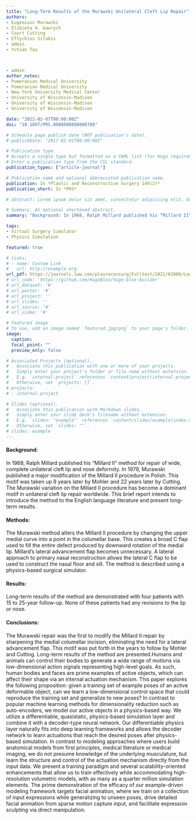 ```yaml
---
title: "Long-Term Results of the Murawski Unilateral Cleft Lip Repair"
authors:
- Eugeniusz Murawski 
- Elzbieta H. Gawrych 
- Court Cutting
- Eftychios Sifakis
- admin
- Yutian Tao



- admin
author_notes:
- Pomeranian Medical University 
- Pomeranian Medical University 
- New York University Medical Center
- University of Wisconsin-Madison
- University of Wisconsin-Madison
- University of Wisconsin-Madison

date: "2022-02-07T00:00:00Z"
doi: "10.1097/PRS.0000000000008788"

# Schedule page publish date (NOT publication's date).
# publishDate: "2017-01-01T00:00:00Z"

# Publication type.
# Accepts a single type but formatted as a YAML list (for Hugo requirements).
# Enter a publication type from the CSL standard.
publication_types: ["article-journal"]

# Publication name and optional abbreviated publication name.
publication: In *Plastic and Reconstructive Surgery 149(2)*
publication_short: In *PRS*

# abstract: Lorem ipsum dolor sit amet, consectetur adipiscing elit. Duis posuere tellus ac convallis placerat. Proin tincidunt magna sed ex sollicitudin condimentum. Sed ac faucibus dolor, scelerisque sollicitudin nisi. Cras purus urna, suscipit quis sapien eu, pulvinar tempor diam. Quisque risus orci, mollis id ante sit amet, gravida egestas nisl. Sed ac tempus magna. Proin in dui enim. Donec condimentum, sem id dapibus fringilla, tellus enim condimentum arcu, nec volutpat est felis vel metus. Vestibulum sit amet erat at nulla eleifend gravida.

# Summary. An optional shortened abstract.
summary: "Background: In 1968, Ralph Millard published his “Millard II” method for repair of wide, complete unilateral cleft lip and nose deformity. In 1979, Murawski published a major modification …"

tags:
- Virtual Surgery Simulator
- Physics Simulation

featured: true

# links:
# - name: Custom Link
#   url: http://example.org
url_pdf: https://journals.lww.com/plasreconsurg/Fulltext/2022/02000/Long_Term_Results_of_the_Murawski_Unilateral_Cleft.29.aspx
# url_code: 'https://github.com/HugoBlox/hugo-blox-builder'
# url_dataset: '#'
# url_poster: '#'
# url_project: ''
# url_slides: ''
# url_source: '#'
# url_video: '#'

# Featured image
# To use, add an image named `featured.jpg/png` to your page's folder. 
image:
  caption: 
  focal_point: ""
  preview_only: false

# Associated Projects (optional).
#   Associate this publication with one or more of your projects.
#   Simply enter your project's folder or file name without extension.
#   E.g. `internal-project` references `content/project/internal-project/index.md`.
#   Otherwise, set `projects: []`.
# projects:
# - internal-project

# Slides (optional).
#   Associate this publication with Markdown slides.
#   Simply enter your slide deck's filename without extension.
#   E.g. `slides: "example"` references `content/slides/example/index.md`.
#   Otherwise, set `slides: ""`.
# slides: example
---
```

#### Background: 

In 1968, Ralph Millard published his “Millard II” method for repair of wide, complete unilateral cleft lip and nose deformity. In 1979, Murawski published a major modification of the Millard II procedure in Polish. This motif was taken up 8 years later by Mohler and 22 years later by Cutting. The Murawski variation on the Millard II procedure has become a dominant motif in unilateral cleft lip repair worldwide. This brief report intends to introduce the method to the English language literature and present long-term results.

#### Methods: 

The Murawski method alters the Millard II procedure by changing the upper medial curve into a point in the columellar base. This creates a broad C flap used to fill the entire defect produced by downward rotation of the medial lip. Millard’s lateral advancement flap becomes unnecessary. A lateral approach to primary nasal reconstruction allows the lateral C flap to be used to construct the nasal floor and sill. The method is described using a physics-based surgical simulator.

#### Results: 

Long-term results of the method are demonstrated with four patients with 15 to 25-year follow-up. None of these patients had any revisions to the lip or nose.

#### Conclusions: 

The Murawski repair was the first to modify the Millard II repair by sharpening the medial columellar incision, eliminating the need for a lateral advancement flap. This motif was put forth in the years to follow by Mohler and Cutting. Long-term results of the method are presented.Humans and animals can control their bodies to generate a wide range of motions via low-dimensional action signals representing high-level goals. As such, human bodies and faces are prime examples of active objects, which can affect their shape via an internal actuation mechanism. This paper explores the following proposition: given a training set of example poses of an active deformable object, can we learn a low-dimensional control space that could reproduce the training set and generalize to new poses? In contrast to popular machine learning methods for dimensionality reduction such as auto-encoders, we model our active objects in a physics-based way. We utilize a differentiable, quasistatic, physics-based simulation layer and combine it with a decoder-type neural network. Our differentiable physics layer naturally fits into deep learning frameworks and allows the decoder network to learn actuations that reach the desired poses after physics-based simulation. In contrast to modeling approaches where users build anatomical models from first principles, medical literature or medical imaging, we do not presume knowledge of the underlying musculature, but learn the structure and control of the actuation mechanism directly from the input data. We present a training paradigm and several scalability-oriented enhancements that allow us to train effectively while accommodating high-resolution volumetric models, with as many as a quarter million simulation elements. The prime demonstration of the efficacy of our example-driven modeling framework targets facial animation, where we train on a collection of input expressions while generalizing to unseen poses, drive detailed facial animation from sparse motion capture input, and facilitate expression sculpting via direct manipulation.